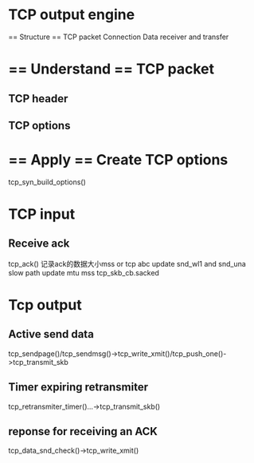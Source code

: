 TCP output engine
=================

== Structure ==
TCP packet
Connection
Data receiver and transfer

== Understand ==
TCP packet
===========
TCP header
----------

TCP options
----------




== Apply ==
Create TCP options
==================
tcp_syn_build_options()

TCP input
=========

Receive ack
-----------
tcp_ack()
记录ack的数据大小mss or tcp abc
update snd_wl1 and snd_una
slow path update mtu mss tcp_skb_cb.sacked



Tcp output
==========
Active send data
----------------
tcp_sendpage()/tcp_sendmsg()->tcp_write_xmit()/tcp_push_one()->tcp_transmit_skb

Timer expiring retransmiter
--------------
tcp_retransmiter_timer()...->tcp_transmit_skb()

reponse for receiving an ACK
----------------------------
tcp_data_snd_check()->tcp_write_xmit()


